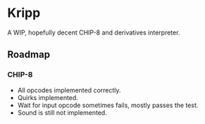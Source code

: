 # Kripp
A WIP, hopefully decent CHIP-8 and derivatives interpreter.

## Roadmap
### CHIP-8
- All opcodes implemented correctly.
- Quirks implemented.
- Wait for input opcode sometimes fails, mostly passes the test.
- Sound is still not implemented.
